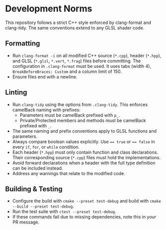 # Development Norms

This repository follows a strict C++ style enforced by clang-format and clang-tidy. The same conventions extend to any GLSL shader code.

## Formatting
- Run `clang-format -i` on all modified C++ source (`*.cpp`), header (`*.hpp`), and GLSL (`*.glsl`, `*.vert`, `*.frag`) files before committing. The configuration in `.clang-format` must be used. It uses tabs (width 4), `BreakBeforeBraces: Custom` and a column limit of 150.
- Ensure files end with a newline.

## Linting
- Run `clang-tidy` using the options from `.clang-tidy`. This enforces camelBack naming with prefixes:
  - Parameters must be camelBack prefixed with `p_`.
  - Private/Protected members and methods must be camelBack prefixed with `_`.
- The same naming and prefix conventions apply to GLSL functions and parameters.
- Always compare boolean values explicitly. Use `== true` or `== false` in every `if`, `for`, or `while` condition.
- Each header (`*.hpp`) must only contain function and class declarations. Their corresponding source (`*.cpp`) files must hold the implementations.
- Avoid forward declarations when a header with the full type definition can be included instead.
- Address any warnings that relate to the modified code.

## Building & Testing
- Configure the build with `cmake --preset test-debug` and build with `cmake --build --preset test-debug`.
- Run the test suite with `ctest --preset test-debug`.
- If these commands fail due to missing dependencies, note this in your PR message.

